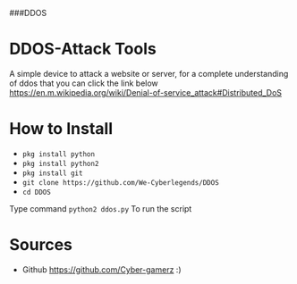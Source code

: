 ###DDOS

# DDOS-Attack Tools

A simple device to attack a website or server, for a complete understanding of ddos that you can click the link below
https://en.m.wikipedia.org/wiki/Denial-of-service_attack#Distributed_DoS

# How to Install
* ```pkg install python```
* ```pkg install python2```
* ```pkg install git```
* ```git clone https://github.com/We-Cyberlegends/DDOS```
* ```cd DDOS```

Type command ```python2 ddos.py``` To run the script

# Sources
 * Github https://github.com/Cyber-gamerz
:)
